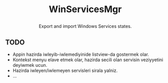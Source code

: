 # <p align="center">WinServicesMgr</p>
<p align="center">Export and import Windows Services states.</p>

## TODO
- Appin hazirda iwleyib-iwlemediyinide listview-da gostermek olar.
- Kontekst menyu elave etmek olar, hazirda secili olan servisin veziyyetini deyiwmek ucun.
- Hazirda iwleyen/iwlemeyen servisleri sirala yalniz.
- ...
